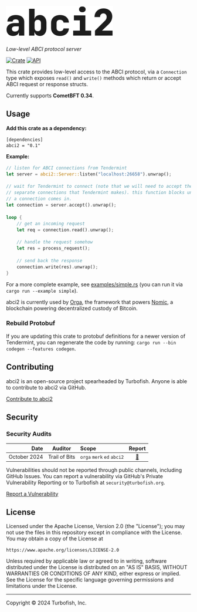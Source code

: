 <h1 align="left">
<picture>
  <source media="(prefers-color-scheme: dark)" srcset="./abci2-dark.svg">
  <source media="(prefers-color-scheme: light)" srcset="./abci2.svg">
  <img alt="ed" src="./abci2.svg">
</picture>
</h1>

*Low-level ABCI protocol server*

[![Crate](https://img.shields.io/crates/v/abci2.svg)](https://crates.io/crates/abci2)
[![API](https://docs.rs/abci2/badge.svg)](https://docs.rs/abci2)

This crate provides low-level access to the ABCI protocol, via a `Connection` type which exposes `read()` and `write()` methods which return or accept ABCI request or response structs.

Currently supports **CometBFT 0.34**.

## Usage

**Add this crate as a dependency:**
```
[dependencies]
abci2 = "0.1"
```

**Example:**
```rust
// listen for ABCI connections from Tendermint
let server = abci2::Server::listen("localhost:26658").unwrap();

// wait for Tendermint to connect (note that we will need to accept the 3
// separate connections that Tendermint makes). this function blocks until
// a connection comes in.
let connection = server.accept().unwrap();

loop {
    // get an incoming request
    let req = connection.read().unwrap();

    // handle the request somehow
    let res = process_request();

    // send back the response
    connection.write(res).unwrap();
}
```

For a more complete example, see [examples/simple.rs](https://github.com/turbofish-org/abci2/blob/master/examples/simple.rs) (you can run it via `cargo run --example simple`).

abci2 is currently used by [Orga](https://github.com/turbofish-org/orga), the framework that powers [Nomic](https://github.com/nomic-io/nomic), a blockchain powering decentralized custody of Bitcoin.

### Rebuild Protobuf

If you are updating this crate to protobuf definitions for a newer version of Tendermint, you can regenerate the code by running: `cargo run --bin codegen --features codegen`.

## Contributing

abci2 is an open-source project spearheaded by Turbofish. Anyone is able to contribute to abci2 via GitHub.

[Contribute to abci2](https://github.com/turbofish-org/abci2/contribute)

## Security

### Security Audits

| Date | Auditor | Scope | Report |
| ---: | :---: | :--- | :---: |
| October 2024 | Trail of Bits | `orga` `merk` `ed` `abci2` | [📄](https://github.com/trailofbits/publications/blob/master/reviews/2024-11-orgaandmerk-securityreview.pdf) |

Vulnerabilities should not be reported through public channels, including GitHub Issues. You can report a vulnerability via GitHub's Private Vulnerability Reporting or to Turbofish at `security@turbofish.org`.

[Report a Vulnerability](https://github.com/turbofish-org/abci2/security/advisories/new)

## License

Licensed under the Apache License, Version 2.0 (the "License"); you may not use the files in this repository except in compliance with the License. You may obtain a copy of the License at

    https://www.apache.org/licenses/LICENSE-2.0

Unless required by applicable law or agreed to in writing, software distributed under the License is distributed on an "AS IS" BASIS, WITHOUT WARRANTIES OR CONDITIONS OF ANY KIND, either express or implied. See the License for the specific language governing permissions and limitations under the License.

---

Copyright © 2024 Turbofish, Inc.
